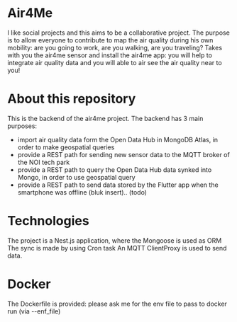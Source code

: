 # Air4Me

I like social projects and this aims to be a collaborative project.
The purpose is to allow everyone to contribute to map the air quality during his own mobility:
are you going to work, are you walking, are you traveling?
Takes with you the air4me sensor and install the air4me app: you will help to integrate air quality data and you will able to air see the air quality near to you!

# About this repository
This is the backend of the air4me project.
The backend has 3 main purposes:
- import air quality data form the Open Data Hub in MongoDB Atlas, in order to make geospatial queries
- provide a REST path for sending new sensor data to the MQTT broker of the NOI tech park
- provide a REST path to query the Open Data Hub data synked into Mongo, in order to use geospatial query
- provide a REST path to send data stored by the Flutter app when the smartphone was offline (bluk insert).. (todo)


# Technologies
The project is a Nest.js application, where the Mongoose is used as ORM
The sync is made by using Cron task
An MQTT ClientProxy is used to send data.

# Docker
The Dockerfile is provided: please ask me for the env file to pass to docker run (via --enf_file)
